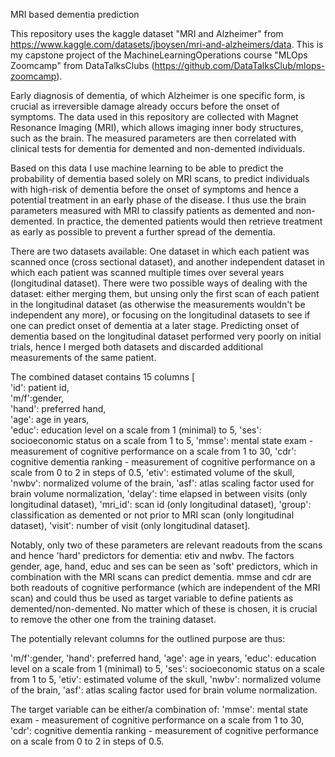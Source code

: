 MRI based dementia prediction

This repository uses the kaggle dataset "MRI and Alzheimer" from https://www.kaggle.com/datasets/jboysen/mri-and-alzheimers/data. This is my capstone project of the MachineLearningOperations course "MLOps Zoomcamp" from DataTalksClubs (https://github.com/DataTalksClub/mlops-zoomcamp).  

Early diagnosis of dementia, of which Alzheimer is one specific form, is crucial as irreversible damage already occurs before the onset of symptoms. The data used in this repository are collected with Magnet Resonance Imaging (MRI), which allows imaging inner body structures, such as the brain. The measured parameters are then correlated with clinical tests for dementia for demented and non-demented individuals.  

Based on this data I use machine learning to be able to predict the probability of dementia based solely on MRI scans, to predict individuals with high-risk of dementia before the onset of symptoms and hence a potential treatment in an early phase of the disease. I thus use the brain parameters measured with MRI to classify patients as demented and non-demented. In practice, the demented patients would then retrieve treatment as early as possible to prevent a further spread of the dementia.  

There are two datasets available: One dataset in which each patient was scanned once (cross sectional dataset), and another independent dataset in which each patient was scanned multiple times over several years (longitudinal dataset). There were two possible ways of dealing with the dataset: either merging them, but unsing only the first scan of each patient in the longitudinal dataset (as otherwise the measurements wouldn't be independent any more), or focusing on the longitudinal datasets to see if one can predict onset of dementia at a later stage. Predicting onset of dementia based on the longitudinal dataset performed very poorly on initial trials, hence I merged both datasets and discarded additional measurements of the same patient.  

The combined dataset contains 15 columns [  
'id': patient id,  
'm/f':gender,  
'hand': preferred hand,  
'age': age in years,  
'educ': education level on a scale from 1 (minimal) to 5,
'ses': socioeconomic status on a scale from 1 to 5,
'mmse': mental state exam - measurement of cognitive performance on a scale from 1 to 30,
'cdr': cognitive dementia ranking - measurement of cognitive performance on a scale from 0 to 2 in steps of 0.5,
'etiv': estimated volume of the skull,
'nwbv': normalized volume of the brain,
'asf': atlas scaling factor used for brain volume normalization,
'delay': time elapsed in between visits (only longitudinal dataset),
'mri_id': scan id (only longitudinal dataset),
'group': classification as demented or not prior to MRI scan (only longitudinal dataset),
'visit': number of visit (only longitudinal dataset].

Notably, only two of these parameters are relevant readouts from the scans and hence 'hard' predictors for dementia: etiv and nwbv. The factors gender, age, hand, educ and ses can be seen as 'soft' predictors, which in combination with the MRI scans can predict dementia. mmse and cdr are both readouts of cognitive performance (which are independent of the MRI scan) and could thus be used as target variable to define patients as demented/non-demented. No matter which of these is chosen, it is crucial to remove the other one from the training dataset. 

The potentially relevant columns for the outlined purpose are thus:

'm/f':gender,
'hand': preferred hand,
'age': age in years,
'educ': education level on a scale from 1 (minimal) to 5,
'ses': socioeconomic status on a scale from 1 to 5,
'etiv': estimated volume of the skull,
'nwbv': normalized volume of the brain,
'asf': atlas scaling factor used for brain volume normalization. 

The target variable can be either/a combination of:
'mmse': mental state exam - measurement of cognitive performance on a scale from 1 to 30,
'cdr': cognitive dementia ranking - measurement of cognitive performance on a scale from 0 to 2 in steps of 0.5.

